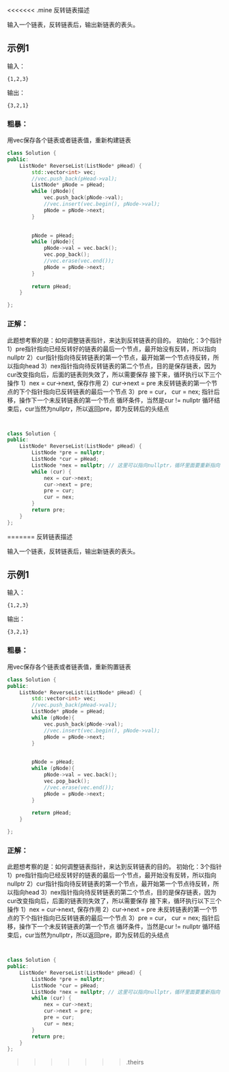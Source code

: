 <<<<<<< .mine
反转链表描述

输入一个链表，反转链表后，输出新链表的表头。

## 示例1

输入：

```
{1,2,3}
```

输出：

```
{3,2,1}
```



### 粗暴：

用vec保存各个链表或者链表值，重新构建链表

```c++
class Solution {
public:
    ListNode* ReverseList(ListNode* pHead) {
        std::vector<int> vec;
        //vec.push_back(pHead->val);
        ListNode* pNode = pHead;
        while (pNode){
            vec.push_back(pNode->val);
            //vec.insert(vec.begin(), pNode->val);
            pNode = pNode->next;
        }
        

        pNode = pHead;
        while (pNode){
            pNode->val = vec.back();
            vec.pop_back();
            //vec.erase(vec.end());
            pNode = pNode->next;
        }
        
        return pHead;
    }

};
```



### 正解：

此题想考察的是：如何调整链表指针，来达到反转链表的目的。
初始化：3个指针
1）pre指针指向已经反转好的链表的最后一个节点，最开始没有反转，所以指向nullptr
2）cur指针指向待反转链表的第一个节点，最开始第一个节点待反转，所以指向head
3）nex指针指向待反转链表的第二个节点，目的是保存链表，因为cur改变指向后，后面的链表则失效了，所以需要保存
接下来，循环执行以下三个操作
1）nex = cur->next, 保存作用
2）cur->next = pre 未反转链表的第一个节点的下个指针指向已反转链表的最后一个节点
3）pre = cur， cur = nex; 指针后移，操作下一个未反转链表的第一个节点
循环条件，当然是cur != nullptr
循环结束后，cur当然为nullptr，所以返回pre，即为反转后的头结点

```C++


class Solution {
public:
    ListNode* ReverseList(ListNode* pHead) {
        ListNode *pre = nullptr;
        ListNode *cur = pHead;
        ListNode *nex = nullptr; // 这里可以指向nullptr，循环里面要重新指向
        while (cur) {
            nex = cur->next;
            cur->next = pre;
            pre = cur;
            cur = nex;
        }
        return pre;
    }
};
```

=======
反转链表描述

输入一个链表，反转链表后，输出新链表的表头。

## 示例1

输入：

```
{1,2,3}
```

输出：

```
{3,2,1}
```



### 粗暴：

用vec保存各个链表或者链表值，重新购置链表

```c++
class Solution {
public:
    ListNode* ReverseList(ListNode* pHead) {
        std::vector<int> vec;
        //vec.push_back(pHead->val);
        ListNode* pNode = pHead;
        while (pNode){
            vec.push_back(pNode->val);
            //vec.insert(vec.begin(), pNode->val);
            pNode = pNode->next;
        }
        

        pNode = pHead;
        while (pNode){
            pNode->val = vec.back();
            vec.pop_back();
            //vec.erase(vec.end());
            pNode = pNode->next;
        }
        
        return pHead;
    }

};
```



### 正解：

此题想考察的是：如何调整链表指针，来达到反转链表的目的。
初始化：3个指针
1）pre指针指向已经反转好的链表的最后一个节点，最开始没有反转，所以指向nullptr
2）cur指针指向待反转链表的第一个节点，最开始第一个节点待反转，所以指向head
3）nex指针指向待反转链表的第二个节点，目的是保存链表，因为cur改变指向后，后面的链表则失效了，所以需要保存
接下来，循环执行以下三个操作
1）nex = cur->next, 保存作用
2）cur->next = pre 未反转链表的第一个节点的下个指针指向已反转链表的最后一个节点
3）pre = cur， cur = nex; 指针后移，操作下一个未反转链表的第一个节点
循环条件，当然是cur != nullptr
循环结束后，cur当然为nullptr，所以返回pre，即为反转后的头结点

```C++


class Solution {
public:
    ListNode* ReverseList(ListNode* pHead) {
        ListNode *pre = nullptr;
        ListNode *cur = pHead;
        ListNode *nex = nullptr; // 这里可以指向nullptr，循环里面要重新指向
        while (cur) {
            nex = cur->next;
            cur->next = pre;
            pre = cur;
            cur = nex;
        }
        return pre;
    }
};
```

>>>>>>> .theirs
